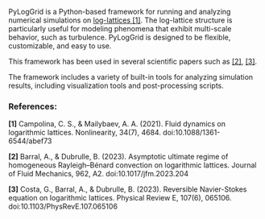 PyLogGrid is a Python-based framework for running and analyzing numerical simulations on [log-lattices [1]](https://www.doi.org/10.1088/1361-6544/abef73). The log-lattice structure is particularly useful for modeling phenomena that exhibit multi-scale behavior, such as turbulence. PyLogGrid is designed to be flexible, customizable, and easy to use.

This framework has been used in several scientific papers such as [[2]](https://www.doi.org/10.1017/jfm.2023.204), [[3]](https://www.doi.org/10.1103/PhysRevE.107.065106).

The framework includes a variety of built-in tools for analyzing simulation results, including visualization tools and post-processing scripts.

### References:

**[1]** Campolina, C. S., & Mailybaev, A. A. (2021). Fluid dynamics on logarithmic lattices. Nonlinearity, 34(7), 4684. doi:10.1088/1361-6544/abef73

**[2]** Barral, A., & Dubrulle, B. (2023). Asymptotic ultimate regime of homogeneous Rayleigh–Bénard convection on logarithmic lattices. Journal of Fluid Mechanics, 962, A2. doi:10.1017/jfm.2023.204

**[3]** Costa, G., Barral, A., & Dubrulle, B. (2023). Reversible Navier-Stokes equation on logarithmic lattices. Physical Review E, 107(6), 065106. doi:10.1103/PhysRevE.107.065106
